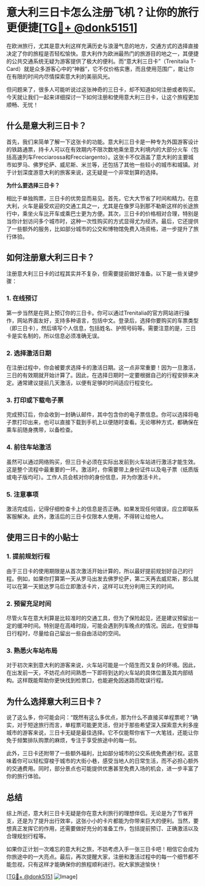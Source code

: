 # 意大利三日卡怎么注册飞机？让你的旅行更便捷[[TG💪+ @donk5151](https://t.me/s/donk5151)]

在欧洲旅行，尤其是意大利这样充满历史与浪漫气息的地方，交通方式的选择直接决定了你的旅程是否轻松愉快。意大利作为欧洲最热门的旅游目的地之一，其便捷的公共交通系统无疑为游客提供了极大的便利。而“意大利三日卡”（Trenitalia T-Card）就是众多游客心中的“神器”，它不仅价格实惠，而且使用范围广，能让你在有限的时间内尽情探索意大利的美丽风光。

但问题来了，很多人可能听说过这张神奇的三日卡，却不知道如何注册或者购买。今天就让我们一起来详细探讨一下如何注册和使用意大利三日卡，让这个旅程更加顺畅、无忧！

## 什么是意大利三日卡？

首先，我们来简单了解一下这张卡的功能。意大利三日卡是一种专为外国游客设计的铁路通票，持卡人可以在有效期内不限次数地乘坐意大利境内的大部分火车（包括高速列车Frecciarossa和Frecciargento）。这张卡不仅涵盖了意大利的主要城市如罗马、佛罗伦萨、威尼斯、米兰等，还包括了其他一些较小的城市和城镇。对于计划深度游意大利的旅客来说，这无疑是一个非常划算的选择。

**为什么要选择三日卡？**

相比于单独购票，三日卡的优势显而易见。首先，它大大节省了时间和精力。在意大利，火车是最受欢迎的交通工具之一，尤其是在像罗马到那不勒斯这样的长途旅行中，乘坐火车比开车或乘巴士更为方便。其次，三日卡的价格相对合理，特别是当你计划访问多个城市时，这种一次性购买的方式显得尤为经济。最后，它还提供了一些额外的服务，比如部分城市的公交和博物馆免费入场资格，进一步提升了旅行体验。

## 如何注册意大利三日卡？

注册意大利三日卡的过程其实并不复杂，但需要提前做好准备。以下是一些关键步骤：

### 1. **在线预订**

第一步当然是在网上预订你的三日卡。你可以通过Trenitalia的官方网站进行操作，网站界面友好，支持多种语言，包括中文。登录后，选择你要购买的车票类型（即三日卡），然后填写个人信息，包括姓名、护照号码等。需要注意的是，三日卡是实名制的，所以信息必须准确无误。

### 2. **选择激活日期**

在注册过程中，你会被要求选择卡的激活日期。这一点非常重要！因为一旦激活，三日的有效期就开始计算了。因此，在选择日期时一定要根据自己的行程安排来决定。通常建议提前几天激活，以便有足够的时间适应行程变化。

### 3. **打印或下载电子票**

完成预订后，你会收到一封确认邮件，其中包含你的电子票信息。你可以选择将电子票打印出来，也可以直接下载到手机上以便随时查看。无论哪种方式，都确保在乘车前随身携带，以备检查。

### 4. **前往车站激活**

虽然可以通过网络购买，但三日卡必须在实际出发前到火车站进行激活才能生效。这是整个流程中最重要的一环。激活时，你需要带上身份证件以及电子票（纸质版或电子版均可）。工作人员会核对你的身份信息，并为你激活卡片。

### 5. **注意事项**

激活完成后，记得仔细检查卡上的信息是否正确。如果发现任何错误，应立即联系客服解决。此外，激活后的三日卡仅限本人使用，不得转让给他人。

## 使用三日卡的小贴士

### 1. **提前规划行程**

由于三日卡的使用期限是从首次激活开始计算的，所以最好提前规划好自己的行程。例如，如果你打算第一天从罗马出发去佛罗伦萨，第二天再去威尼斯，那么就可以在第一天抵达罗马后立即激活卡片，这样可以充分利用三天的时间。

### 2. **预留充足时间**

尽管火车在意大利算是比较准时的交通工具，但为了保险起见，还是建议预留出一定的缓冲时间。特别是在高峰时段，可能会遇到列车晚点的情况。因此，在安排每日行程时，尽量给自己留出一些自由活动的空间。

### 3. **熟悉火车站布局**

对于初次来到意大利的游客来说，火车站可能是一个陌生而又复杂的环境。因此，在出发前一天，不妨花点时间熟悉一下即将到达的火车站的具体位置及其内部结构。这样既能帮助你更快找到检票口，也能避免因迷路而耽误行程。

## 为什么选择意大利三日卡？

说了这么多，你可能会问：“既然有这么多优点，那为什么不直接买单程票呢？”确实，对于短途旅行而言，单程票可能更灵活，但对于那些希望深入探索意大利多座城市的游客来说，三日卡无疑是最佳选择。它不仅能帮你省下一大笔钱，还能让你免于频繁排队购票的麻烦，专注于享受旅途中的每一刻。

此外，三日卡还附带了一些额外福利，比如部分城市的公交系统免费通行权。这意味着你可以轻松穿梭于城市的大街小巷，感受当地人的日常生活，而不必担心额外的交通费用。同时，部分景点也可能提供优惠甚至免费入场的机会，进一步丰富了你的旅行体验。

## 总结

综上所述，意大利三日卡无疑是你在意大利旅行的理想伴侣。无论是为了节省开支，还是为了提升出行效率，这张小小的卡片都能为你带来巨大的便利。当然，要想真正发挥它的作用，还需要做好充分的准备工作，包括提前预订、正确激活以及合理规划行程等。

如果你正计划一次难忘的意大利之旅，不妨考虑入手一张三日卡吧！相信它会成为你旅途中的一大亮点。最后，再次提醒大家，注册和激活过程中的每一个细节都不能忽视，只有这样才能确保你的旅程顺利进行。祝大家旅途愉快！

[[TG💪+ @donk5151](https://t.me/s/donk5151) ![Image](https://i.postimg.cc/rwNCRYN7/Snipaste-2025-04-30-17-27-05.png)]